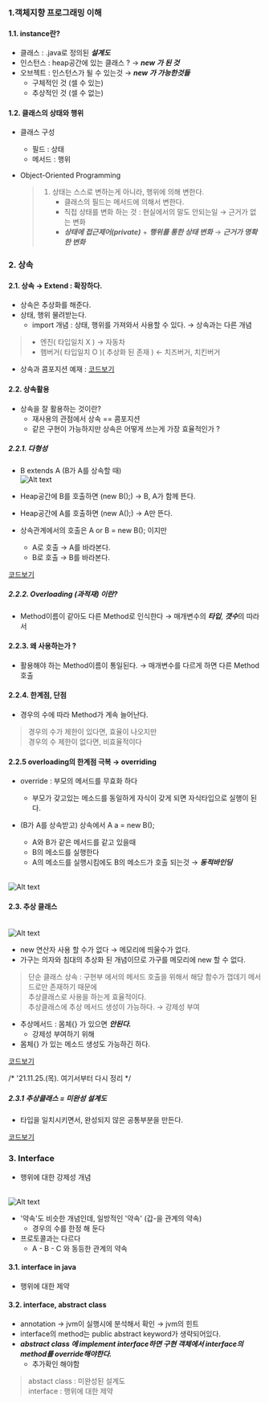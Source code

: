 ### 1.객체지향 프로그래밍 이해
#### 1.1. instance란?
- 클래스 : .java로 정의된 ***설계도***
- 인스턴스 : heap공간에 있는 클래스 ? → ***new 가 된 것***
- 오브젝트 : 인스턴스가 될 수 있는것 → ***new 가 가능한것들***
    - 구체적인 것 (셀 수 있는) 
    - 추상적인 것 (셀 수 없는)
  
#### 1.2. 클래스의 상태와 행위
- 클래스 구성
  - 필드 : 상태
  - 메서드 : 행위
  
- Object-Oriented Programming
  > 1) 상태는 스스로 변하는게 아니라, 행위에 의해 변한다.
  >    - 클래스의 필드는 메서드에 의해서 변한다.
  >    - 직접 상태를 변화 하는 것 : 현실에서의 말도 안되는일 → 근거가 없는 변화
  >    - ***상태에 접근제어(private)*** + ***행위를 통한 상태 변화*** → ***근거가 명확한 변화***
  > 

### 2. 상속
#### 2.1. 상속 → Extend : 확장하다.
- 상속은 추상화를 해준다.
- 상태, 행위 물려받는다.
  - import 개념 : 상태, 행위를 가져와서 사용할 수 있다. → 상속과는 다른 개념
  
> * 엔진( 타입일치 X ) → 자동차 </br>
> * 햄버거( 타입일치 O )( 추상화 된 존재 ) ← 치즈버거, 치킨버거

- 상속과 콤포지션 예재 : [코드보기](https://github.com/GyeomFka/java-dare/blob/master/src/main/java/ch05/OOPEx02.java)

#### 2.2. 상속활용
- 상속을 잘 활용하는 것이란?
  - 재사용의 관점에서 상속 == 콤포지션 
  - 같은 구현이 가능하지만 상속은 어떻게 쓰는게 가장 효율적인가 ?
  
##### 2.2.1. 다형성
- B extends A (B가 A를 상속할 때)
  </br>![Alt text](../99_img/13_java.png)
  
- Heap공간에 B를 호출하면 (new B();) → B, A가 함께 뜬다. 
- Heap공간에 A를 호출하면 (new A();) → A만 뜬다.
- 상속관계에서의 호출은 A or B = new B(); 이지만 
  - A로 호출 → A를 바라본다.
  - B로 호출 → B를 바라본다.

[코드보기](https://github.com/GyeomFka/java-dare/blob/master/src/main/java/ch05/OOPEx03.java)
  

##### 2.2.2. Overloading (과적재) 이란?
- Method이름이 같아도 다른 Method로 인식한다 → 매개변수의 ***타입***, ***갯수***의 따라서

#### 2.2.3. 왜 사용하는가 ?
- 활용해야 하는 Method이름이 통일된다. → 매개변수를 다르게 하면 다른 Method호출

#### 2.2.4. 한계점, 단점
- 경우의 수에 따라 Method가 계속 늘어난다.

> 경우의 수가 제한이 있다면, 효율이 나오지만 </br>
> 경우의 수 제한이 없다면, 비효율적이다

#### 2.2.5 overloading의 한계점 극복 → overriding
- override : 부모의 메서드를 무효화 하다
  - 부모가 갖고있는 메소드를 동일하게 자식이 갖게 되면 자식타입으로 실행이 된다.
  
- (B가 A를 상속받고) 상속에서 A a = new B();
  - A와 B가 같은 메서드를 같고 있을때
  - B의 메소드를 실행한다
  - A의 메소드를 실행시킴에도 B의 메소드가 호출 되는것 → ***동적바인딩***
    
</br>![Alt text](../99_img/14_java.png)

#### 2.3. 추상 클래스
</br>![Alt text](../99_img/15_java.png)
- new 연산자 사용 할 수가 없다 → 메모리에 띄울수가 없다.
- 가구는 의자와 침대의 추상화 된 개념이므로 가구를 메모리에 new 할 수 없다. 
> 단순 클래스 상속 : 구현부 에서의 메서드 호출을 위해서 해당 함수가 껍데기 메서드로만 존재하기 때문에<br>
> 추상클래스로 사용을 하는게 효율적이다.<br>
> 추상클래스에 추상 메서드 생성이 가능하다. → 강제성 부여<br>

- 추상메서드 : 몸체{} 가 있으면 ***안된다.***
  - 강제성 부여하기 위해
- 몸체{} 가 있는 메소드 생성도 가능하긴 하다.

[코드보기](https://github.com/GyeomFka/java-dare/blob/master/src/main/java/ch05/OOPEx07.java)

/*
'21.11.25.(목). 여기서부터 다시 정리
*/

##### 2.3.1 추상클래스 = 미완성 설계도
- 타입을 일치시키면서, 완성되지 않은 공통부분을 만든다.

[코드보기](https://github.com/GyeomFka/java-dare/blob/master/src/main/java/ch05/OOPEx09.java)

### 3. Interface
- 행위에 대한 강제성 개념
  
</br>![Alt text](../99_img/16_java.png)

- '약속'도 비슷한 개념인데, 일방적인 '약속' (갑-을 관계의 약속)
  - 경우의 수를 한정 해 둔다
- 프로토콜과는 다르다
  - A - B - C 와 동등한 관계의 약속
  
#### 3.1. interface in java
- 행위에 대한 제약

#### 3.2. interface, abstract class
- annotation → jvm이 실행시에 분석해서 확인 → jvm의 힌트
- interface의 method는 public abstract keyword가 생략되어있다. 
- ***abstract class 에 implement interface하면 구현 객체에서 interface의 method를 override해야한다.***
  - 추가확인 해야함
  
> abstact class : 미완성된 설계도 <br>
> interface : 행위에 대한 제약
